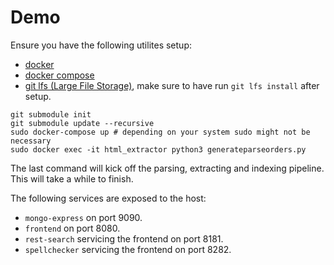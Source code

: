# Demo

Ensure you have the following utilites setup:
- [docker](https://www.docker.com/products/docker-desktop)
- [docker compose](https://docs.docker.com/compose/install/)
- [git lfs (Large File Storage)](https://git-lfs.github.com/), make sure to have run `git lfs install` after setup.

```
git submodule init
git submodule update --recursive
sudo docker-compose up # depending on your system sudo might not be necessary
sudo docker exec -it html_extractor python3 generateparseorders.py
```
The last command will kick off the parsing, extracting and indexing pipeline.
This will take a while to finish.

The following services are exposed to the host:
- `mongo-express` on port 9090.
- `frontend` on port 8080.
- `rest-search` servicing the frontend on port 8181.
- `spellchecker` servicing the frontend on port 8282.
